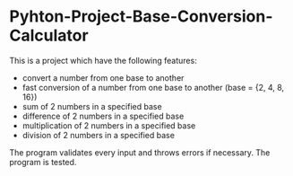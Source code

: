 # Pyhton-Project-Base-Conversion-Calculator

This is a project which have the following features:
- convert a number from one base to another
- fast conversion of a number from one base to another (base = {2, 4, 8, 16})
- sum of 2 numbers in a specified base
- difference of 2 numbers in a specified base
- multiplication of 2 numbers in a specified base
- division of 2 numbers in a specified base

The program validates every input and throws errors if necessary.
The program is tested.
